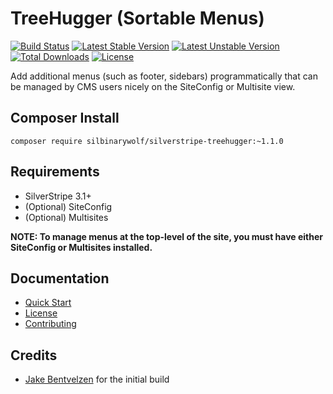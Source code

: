 # TreeHugger (Sortable Menus)

[![Build Status](https://travis-ci.org/silbinarywolf/silverstripe-treehugger.svg?branch=master)](https://travis-ci.org/silbinarywolf/silverstripe-treehugger)
[![Latest Stable Version](https://poser.pugx.org/silbinarywolf/silverstripe-treehugger/version.svg)](https://github.com/silbinarywolf/silverstripe-treehugger/releases)
[![Latest Unstable Version](https://poser.pugx.org/silbinarywolf/silverstripe-treehugger/v/unstable.svg)](https://packagist.org/packages/silbinarywolf/silverstripe-treehugger)
[![Total Downloads](https://poser.pugx.org/silbinarywolf/silverstripe-treehugger/downloads.svg)](https://packagist.org/packages/silbinarywolf/silverstripe-treehugger)
[![License](https://poser.pugx.org/silbinarywolf/silverstripe-treehugger/license.svg)](https://github.com/silbinarywolf/silverstripe-treehugger/blob/master/LICENSE.md)

Add additional menus (such as footer, sidebars) programmatically that can be managed by CMS users nicely on the SiteConfig or Multisite view.

## Composer Install

```
composer require silbinarywolf/silverstripe-treehugger:~1.1.0
```

## Requirements

* SilverStripe 3.1+
* (Optional) SiteConfig
* (Optional) Multisites

**NOTE: To manage menus at the top-level of the site, you must have either SiteConfig or Multisites installed.**

## Documentation

* [Quick Start](docs/en/quick-start.md)
* [License](LICENSE.md)
* [Contributing](CONTRIBUTING.md)

## Credits

* [Jake Bentvelzen](https://github.com/SilbinaryWolf) for the initial build
